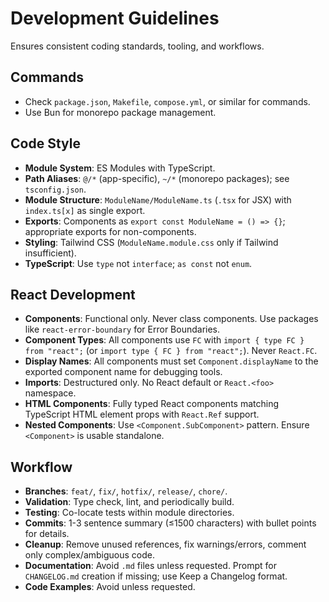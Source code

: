 # Development Guidelines

Ensures consistent coding standards, tooling, and workflows.

## Commands

- Check `package.json`, `Makefile`, `compose.yml`, or similar for commands.
- Use Bun for monorepo package management.

## Code Style

- **Module System**: ES Modules with TypeScript.
- **Path Aliases**: `@/*` (app-specific), `~/*` (monorepo packages); see `tsconfig.json`.
- **Module Structure**: `ModuleName/ModuleName.ts` (`.tsx` for JSX) with `index.ts[x]` as single export.
- **Exports**: Components as `export const ModuleName = () => {}`; appropriate exports for non-components.
- **Styling**: Tailwind CSS (`ModuleName.module.css` only if Tailwind insufficient).
- **TypeScript**: Use `type` not `interface`; `as const` not `enum`.

## React Development

- **Components**: Functional only. Never class components. Use packages like `react-error-boundary` for Error Boundaries.
- **Component Types**: All components use `FC` with `import { type FC } from "react";` (or `import type { FC } from "react";`). Never `React.FC`.
- **Display Names**: All components must set `Component.displayName` to the exported component name for debugging tools.
- **Imports**: Destructured only. No React default or `React.<foo>` namespace.
- **HTML Components**: Fully typed React components matching TypeScript HTML element props with `React.Ref` support.
- **Nested Components**: Use `<Component.SubComponent>` pattern. Ensure `<Component>` is usable standalone.

## Workflow

- **Branches**: `feat/`, `fix/`, `hotfix/`, `release/`, `chore/`.
- **Validation**: Type check, lint, and periodically build.
- **Testing**: Co-locate tests within module directories.
- **Commits**: 1-3 sentence summary (≤1500 characters) with bullet points for details.
- **Cleanup**: Remove unused references, fix warnings/errors, comment only complex/ambiguous code.
- **Documentation**: Avoid `.md` files unless requested. Prompt for `CHANGELOG.md` creation if missing; use Keep a Changelog format.
- **Code Examples**: Avoid unless requested.
